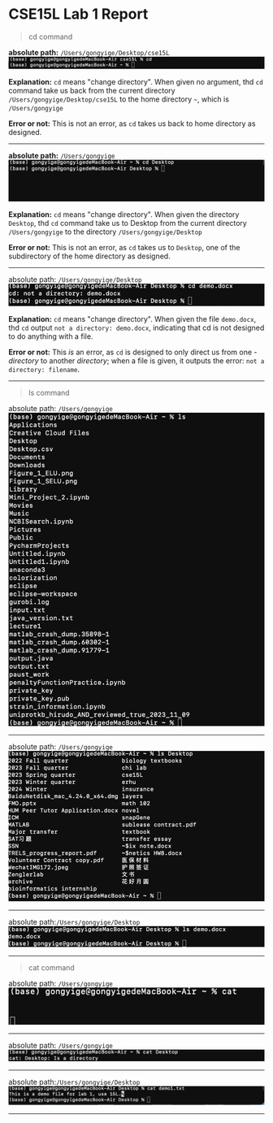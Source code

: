 # CSE15L Lab 1 Report

> cd command

**absolute path:** `/Users/gongyige/Desktop/cse15L`
![Image](cd_noArgument.jpeg)

**Explanation:** `cd` means "change directory". When given no argument, thd `cd` command take us back from the current directory `/Users/gongyige/Desktop/cse15L` to the home directory `~`, which is `/Users/gongyige`

**Error or not:** This is not an error, as `cd` takes us back to home directory as designed.

---

**absolute path:** `/Users/gongyige`
![Image](cd_directory.jpeg)

**Explanation:** `cd` means "change directory". When given the directory `Desktop`, thd `cd` command take us to Desktop from the current directory `/Users/gongyige` to the directory  `/Users/gongyige/Desktop`

**Error or not:** This is not an error, as `cd` takes us to `Desktop`, one of the subdirectory of the home directory as designed.

---

absolute path: `/Users/gongyige/Desktop`
![Image](cd_file.jpeg)

**Explanation:** `cd` means "change directory". When given the file `demo.docx`, thd `cd` output `not a directory: demo.docx`, indicating that cd is not designed to do anything with a file.

**Error or not:** This _is_ an error, as `cd` is designed to only direct us from one -_directory_ to another _directory_; when a file is given, it outputs the error: `not a directory: filename`.

---

> ls command

absolute path: `/Users/gongyige`
![Image](ls_no_argument.jpeg)

---

absolute path: `/Users/gongyige`
![Image](ls_directory.jpeg)

---

absolute path:`/Users/gongyige/Desktop`
![Image](ls_file.jpeg)

---

> cat command


absolute path: `/Users/gongyige`                                      
![Image](cat_no_argument.jpeg)

---

absolute path: `/Users/gongyige`
![Image](cat_directory.jpeg)

---

absolute path:`/Users/gongyige/Desktop`
![Image](cat_file.jpeg)

---

